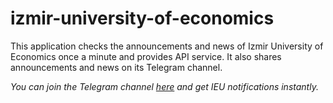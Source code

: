 # izmir-university-of-economics
This application checks the announcements and news of Izmir University of Economics once a minute and provides API service. It also shares announcements and news on its Telegram channel.


_You can join the Telegram channel <a href="https://t.me/izmiruniversityofeconomics">here</a> and get IEU notifications instantly._
